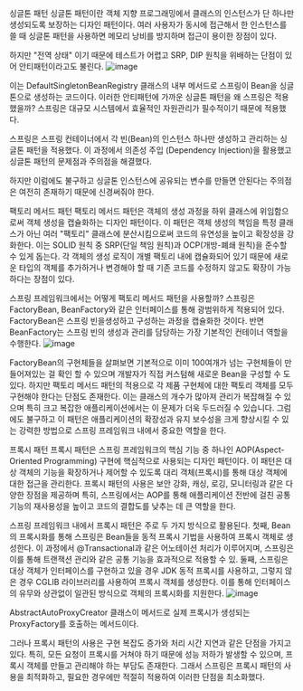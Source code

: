 싱글톤 패턴
싱글톤 패턴이란 객체 지향 프로그래밍에서 클래스의 인스턴스가 단 하나만 생성되도록 보장하는 디자인 패턴이다.
여러 사용자가 동시에 접근해서 한 인스턴스를 쓸 때 싱글톤 패턴을 사용하면 메모리 낭비를 방지하며 접근이 용이한 장점이 있다.

하지만 "전역 상태" 이기 때문에 테스트가 어렵고 SRP, DIP 원칙을 위배하는 단점이 있어 안티패턴이라고도 불린다.
![image](https://github.com/LegendStudy/CS-Study/assets/96263955/8ad425fb-cfb7-4ca0-b4c1-8c37410a0aca)


이는 DefaultSingletonBeanRegistry 클래스의 내부 메서드로 스프링이 Bean을 싱글톤으로 생성하는 코드이다.
이러한 안티패턴에 가까운 싱글톤 패턴을 왜 스프링은 적용했을까? 스프링은 대규모 시스템에서 효율적인 자원관리가 필수적이기 때문에
적용했다.



스프링은 스프링 컨테이너에서 각 빈(Bean)의 인스턴스 하나만 생성하고 관리하는 싱글톤 패턴을 적용했다. 이 과정에서 의존성 주입 (Dependency Injection)을 활용했고 싱글톤 패턴의 문제점과 주의점을 해결했다.



하지만 이럼에도 불구하고 싱글톤 인스턴스에 공유되는 변수를 만들면 안된다는 주의점은 여전히 존재하기 때문에 신경써줘야 한다.

팩토리 메서드 패턴
팩토리 메서드 패턴은 객체의 생성 과정을 하위 클래스에 위임함으로써 객체 생성을 캡슐화하는 디자인 패턴이다. 이 패턴은 객체 생성의 책임을 특정 클래스가 아닌 여러 "팩토리" 클래스에 분산시킴으로써 코드의 유연성을 높이고 확장성을 강화한다. 이는 SOLID 원칙 중 SRP(단일 책임 원칙)과 OCP(개방-폐쇄 원칙)을 준수할 수 있게 돕는다. 각 객체의 생성 로직이 개별 팩토리 내에 캡슐화되어 있기 때문에 새로운 타입의 객체를 추가하거나 변경해야 할 때 기존 코드를 수정하지 않고도 확장이 가능하다는 장점이 있다.



스프링 프레임워크에서는 어떻게 팩토리 메서드 패턴을 사용할까? 스프링은 FactoryBean, BeanFactory와 같은 인터페이스를 통해 광범위하게 적용되어 있다. FactoryBean은 스프링 빈을생성하고 구성하는 과정을 캡슐화한 것이다. 반면 BeanFactory는 스프링 빈의 생성과 관리를 담당하는 가장 기본적인 컨테이너 역할을 수행한다.
![image](https://github.com/LegendStudy/CS-Study/assets/96263955/2884ae2f-0a16-4c3c-9b9d-5fd21c7c8616)


FactoryBean의 구현체들을 살펴보면 기본적으로 이미 100여개가 넘는 구현체들이 만들어져있는 걸 확인 할 수 있으며 개발자가 직접 커스텀해 새로운 Bean을 구성할 수 도 있다.
하지만 팩토리 메서드 패턴의 적용으로 각 제품 구현체에 대한 팩토리 객체를 모두 구현해야 한다는 단점도 존재한다. 이는 클래스의 개수가 많아져 관리가 복잡해질 수 있으며 특히 크고 복잡한 애플리케이션에서는 이 문제가 더욱 두드러질 수 있습니다. 그럼에도 불구하고 이 패턴은 애플리케이션의 확장성과 유지 보수성을 크게 향상시킬 수 있는 강력한 방법으로 스프링 프레임워크 내에서 중요한 역할을 한다.



프록시 패턴
프록시 패턴은 스프링 프레임워크의 핵심 기능 중 하나인 AOP(Aspect-Oriented Programming) 구현에 핵심적으로 사용되는 디자인 패턴이다. 이 패턴은 대상 객체의 기능을 확장하거나 제어할 수 있도록 대리 객체(프록시)를 통해 대상 객체에 대한 접근을 관리한다. 프록시 패턴의 사용은 보안 강화, 캐싱, 로깅, 모니터링과 같은 다양한 장점을 제공하며 특히, 스프링에서는 AOP를 통해 애플리케이션 전반에 걸친 공통 기능의 재사용성을 높이고 코드의 결합도를 낮추는 데 큰 역할을 한다.



스프링 프레임워크 내에서 프록시 패턴은 주로 두 가지 방식으로 활용된다. 첫째, Bean의 프록시화를 통해 스프링은 Bean들을 동적 프록시 기법을 사용하여 프록시 객체로 생성한다. 이 과정에서 @Transactional과 같은 어노테이션 처리가 이루어지며, 스프링은 이를 통해 트랜잭션 관리와 같은 공통 기능을 효과적으로 적용할 수 있. 둘째, 스프링은 대상 객체가 인터페이스를 구현하고 있을 경우 JDK 동적 프록시를 사용하고, 그렇지 않은 경우 CGLIB 라이브러리를 사용하여 프록시 객체를 생성한다. 이를 통해 인터페이스의 유무와 상관없이 일관된 방식으로 객체의 프록시화를 지원한다.
![image](https://github.com/LegendStudy/CS-Study/assets/96263955/304f95cb-f55e-47d9-9777-a113f88e9ea5)


AbstractAutoProxyCreator 클래스이 메서드로 실제 프록시가 생성되는 ProxyFactory를 호출하는 메서드이다.


그러나 프록시 패턴의 사용은 구현 복잡도 증가와 처리 시간 지연과 같은 단점을 가지고 있다. 특히, 모든 요청이 프록시를 거쳐야 하기 때문에 성능 저하가 발생할 수 있으며, 프록시 객체를 만들고 관리해야 하는 부담도 존재한다. 그래서 스프링은 프록시 패턴의 사용을 최적화하고, 필요한 경우에만 적절히 적용하여 이러한 단점을 최소화했다.
